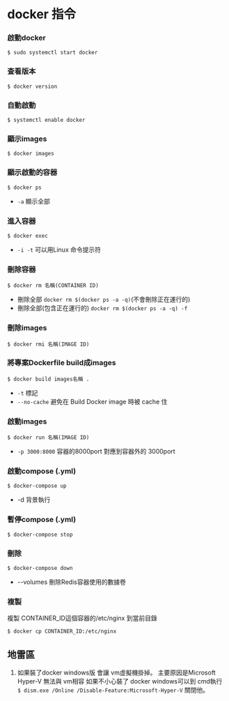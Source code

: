 # docker 指令


### **啟動docker**
```
$ sudo systemctl start docker
```

### **查看版本**
```
$ docker version
```

### **自動啟動**
```
$ systemctl enable docker
```

### **顯示images**
```
$ docker images
```

### **顯示啟動的容器**
```
$ docker ps
```
* `-a` 顯示全部

### **進入容器**
```
$ docker exec
```
* `-i -t` 可以用Linux 命令提示符

### **刪除容器**
```
$ docker rm 名稱(CONTAINER ID)
```
* 刪除全部  `docker rm $(docker ps -a -q)`(不會刪除正在運行的)
* 刪除全部(包含正在運行的) `docker rm $(docker ps -a -q) -f`

### **刪除images**
```
$ docker rmi 名稱(IMAGE ID)
```

### **將專案Dockerfile build成images**
```
$ docker build images名稱 .
``` 
* `-t` 標記
*  `--no-cache` 避免在 Build Docker image 時被 cache 住

### **啟動images**

```
$ docker run 名稱(IMAGE ID)
```

* `-p 3000:8000` 容器的8000port 對應到容器外的 3000port

### **啟動compose (.yml)**

```
$ docker-compose up
```
* -d 背景執行

### **暫停compose (.yml)**
```
$ docker-compose stop
```

### **刪除**
```
$ docker-compose down
```
* --volumes  刪除Redis容器使用的數據卷

### **複製**

複製 CONTAINER_ID這個容器的/etc/nginx 到當前目錄
```
$ docker cp CONTAINER_ID:/etc/nginx
```

## **地雷區**
1. 如果裝了docker windows版 會讓 vm虛擬機掛掉。 主要原因是Microsoft Hyper-V 無法與 vm相容 如果不小心裝了 docker windows可以到 cmd執行 `$ dism.exe /Online /Disable-Feature:Microsoft-Hyper-V` 關閉他。